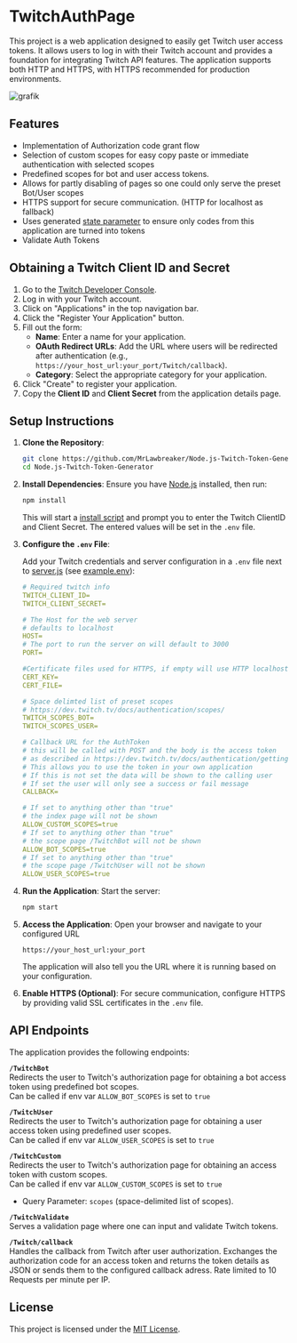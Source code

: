 # TwitchAuthPage

This project is a web application designed to easily get Twitch user access tokens. It allows users to log in with their Twitch account and provides a foundation for integrating Twitch API features. The application supports both HTTP and HTTPS, with HTTPS recommended for production environments.

![grafik](https://github.com/user-attachments/assets/f5baab69-8ffe-4d1d-8d1c-e77e516cb7be)


## Features

- Implementation of Authorization code grant flow
- Selection of custom scopes for easy copy paste or immediate authentication with selected scopes
- Predefined scopes for bot and user access tokens.
- Allows for partly disabling of pages so one could only serve the preset Bot/User scopes
- HTTPS support for secure communication. (HTTP for localhost as fallback)
- Uses generated [state parameter](https://dev.twitch.tv/docs/authentication/getting-tokens-oauth/#authorization-code-grant-flow) to ensure only codes from this application are turned into tokens
- Validate Auth Tokens

## Obtaining a Twitch Client ID and Secret

1. Go to the [Twitch Developer Console](https://dev.twitch.tv/console).
2. Log in with your Twitch account.
3. Click on "Applications" in the top navigation bar.
4. Click the "Register Your Application" button.
5. Fill out the form:
   - **Name**: Enter a name for your application.
   - **OAuth Redirect URLs**: Add the URL where users will be redirected after authentication (e.g., `https://your_host_url:your_port/Twitch/callback`).
   - **Category**: Select the appropriate category for your application.
6. Click "Create" to register your application.
7. Copy the **Client ID** and **Client Secret** from the application details page.

## Setup Instructions
1. **Clone the Repository**:
    ```bash
    git clone https://github.com/MrLawbreaker/Node.js-Twitch-Token-Generator.git
    cd Node.js-Twitch-Token-Generator
    ```

2. **Install Dependencies**:
    Ensure you have [Node.js](https://nodejs.org/) installed, then run:
    ```bash
    npm install
    ```
    This will start a [install script](setup.js) and prompt you to enter the Twitch ClientID and Client Secret. The entered values will be set in the `.env` file.
3. **Configure the `.env` File**:

    Add your Twitch credentials and server configuration in a `.env` file next to [server.js](server.js) (see [example.env](example.env)):
    ``` yaml
    # Required twitch info
    TWITCH_CLIENT_ID=
    TWITCH_CLIENT_SECRET=

    # The Host for the web server
    # defaults to localhost
    HOST=
    # The port to run the server on will default to 3000
    PORT=

    #Certificate files used for HTTPS, if empty will use HTTP localhost instead
    CERT_KEY=
    CERT_FILE=

    # Space delimted list of preset scopes
    # https://dev.twitch.tv/docs/authentication/scopes/
    TWITCH_SCOPES_BOT=
    TWITCH_SCOPES_USER=

    # Callback URL for the AuthToken
    # this will be called with POST and the body is the access token
    # as described in https://dev.twitch.tv/docs/authentication/getting-tokens-oauth/#authorization-code-grant-flow
    # This allows you to use the token in your own application
    # If this is not set the data will be shown to the calling user
    # If set the user will only see a success or fail message
    CALLBACK=

    # If set to anything other than "true"
    # the index page will not be shown
    ALLOW_CUSTOM_SCOPES=true
    # If set to anything other than "true"
    # the scope page /TwitchBot will not be shown
    ALLOW_BOT_SCOPES=true
    # If set to anything other than "true"
    # the scope page /TwitchUser will not be shown
    ALLOW_USER_SCOPES=true
    ```

4. **Run the Application**:
    Start the server:
    ```bash
    npm start
    ```

5. **Access the Application**:
    Open your browser and navigate to your configured URL 

    ``` 
    https://your_host_url:your_port
    ```

    The application will also tell you the URL where it is running based on your configuration.

6. **Enable HTTPS (Optional)**:
    For secure communication, configure HTTPS by providing valid SSL certificates in the `.env` file. 

## API Endpoints

The application provides the following endpoints:

 **`/TwitchBot`**  
Redirects the user to Twitch's authorization page for obtaining a bot access token using predefined bot scopes.  
Can be called if env var `ALLOW_BOT_SCOPES` is set to `true`

 **`/TwitchUser`**  
Redirects the user to Twitch's authorization page for obtaining a user access token using predefined user scopes.  
Can be called if env var `ALLOW_USER_SCOPES` is set to `true`

 **`/TwitchCustom`**  
Redirects the user to Twitch's authorization page for obtaining an access token with custom scopes.  
Can be called if env var `ALLOW_CUSTOM_SCOPES` is set to `true`
- Query Parameter: `scopes` (space-delimited list of scopes).

 **`/TwitchValidate`**  
Serves a validation page where one can input and validate Twitch tokens.

 **`/Twitch/callback`**  
Handles the callback from Twitch after user authorization. Exchanges the authorization code for an access token and returns the token details as JSON or sends them to the configured callback adress. Rate limited to 10 Requests per minute per IP.

## License
This project is licensed under the [MIT License](LICENSE).
